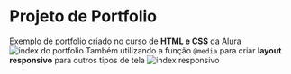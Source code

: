 # Projeto de Portfolio
Exemplo de portfolio criado no curso de **HTML e CSS** da Alura
![index do portfolio](https://user-images.githubusercontent.com/84556388/230473856-a200d342-c1b6-40c9-a7f5-e50268abad9e.PNG)
Também utilizando a função `@media` para criar **layout responsivo** para outros tipos de tela
![index responsivo](https://user-images.githubusercontent.com/84556388/230474341-24c12e58-de79-4798-aebc-1229fdedfb5f.PNG)
